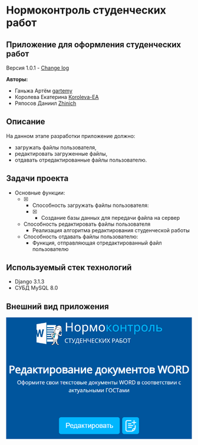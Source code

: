 # Нормоконтроль студенческих работ

## Приложение для оформления студенческих работ

Версия 1.0.1 - [Change log](CHANGELOG.md)

**Авторы:**
* Ганьжа Артём [gartemy](https://github.com/gartemy)
* Королева Екатерина [Koroleva-EA](https://github.com/Koroleva-EA)
* Ряпосов Даниил [Zhinich](https://github.com/Zhinich)

## Описание
На данном этапе разработки приложение должно:
* загружать файлы пользователя,
* редактировать загруженные файлы,
* отдавать отредактированные файлы пользователю.

## Задачи проекта
- Основные функции:
  - [x] - Способность загружать файлы пользователя:
    - [x] - Создание базы данных для передачи файла на сервер
  - Способность редактировать файлы пользователя
    - Реализация алгоритма редактирования студенческой работы
  - Способность отдавать файлы пользователю:
    - Функция, отправляющая отредактированный файл пользователю
## Используемый стек технологий
* Django 3.1.3
* СУБД MySQL 8.0

## Внешний вид приложения
<img src="https://github.com/gartemy/ControlSystem/blob/master/pages/static/images/readme-interface.png" >
